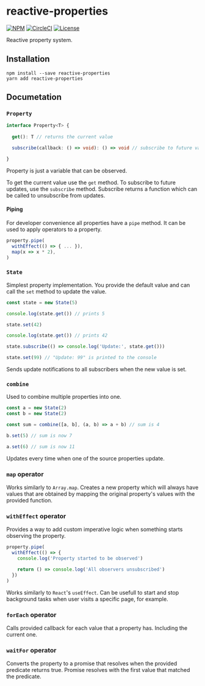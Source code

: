 # reactive-properties

[![NPM](https://img.shields.io/npm/v/reactive-properties.svg)](https://www.npmjs.com/package/reactive-properties)
[![CircleCI](https://img.shields.io/circleci/build/github/Marik-D/reactive-properties/master.svg)](https://circleci.com/gh/Marik-D/reactive-properties/tree/master)
[![License](https://img.shields.io/github/license/Marik-D/reactive-properties.svg)](https://github.com/Marik-D/reactive-properties/blob/master/UNLICENSE)


Reactive property system.

## Installation
```
npm install --save reactive-properties
yarn add reactive-properties
```

## Documetation

### `Property`

```typescript
interface Property<T> {
  
  get(): T // returns the current value

  subscribe(callback: () => void): () => void // subscribe to future values

}
```

Property is just a variable that can be observed.

To get the current value use the `get` method. To subscribe to future updates, use the `subscribe` method. Subscribe returns a function which can be called to unsubscribe from updates.

#### Piping

For developer convenience all properties have a `pipe` method. It can be used to apply operators to a property.

```typescript
property.pipe(
  withEffect(() => { ... }),
  map(x => x * 2),
)
```

### `State`

Simplest property implementation. You provide the default value and can call the `set` method to update the value.

```typescript
const state = new State(5)

console.log(state.get()) // prints 5

state.set(42)

console.log(state.get()) // prints 42

state.subscribe(() => console.log('Update:', state.get()))

state.set(99) // "Update: 99" is printed to the console

```

Sends update notifications to all subscribers when the new value is set.


### `combine`

Used to combine multiple properties into one.

```typescript
const a = new State(2)
const b = new State(2)

const sum = combine([a, b], (a, b) => a + b) // sum is 4

b.set(5) // sum is now 7

a.set(6) // sum is now 11
```

Updates every time when one of the source properties update.

### `map` operator

Works similarly to `Array.map`. Creates a new property which will always have values that are obtained by mapping the original property's values with the provided function.

### `withEffect` operator

Provides a way to add custom imperative logic when something starts observing the property.

```typescript
property.pipe(
  withEffect(() => {
    console.log('Property started to be observed')

    return () => console.log('All observers unsubscribed')
  })
)
```

Works similarly to `React`'s `useEffect`. Can be usefull to start and stop background tasks when user visits a specific page, for example.


### `forEach` operator

Calls provided callback for each value that a property has. Including the current one.

### `waitFor` operator

Converts the property to a promise that resolves when the provided predicate returns true. Promise resolves with the first value that matched the predicate.
